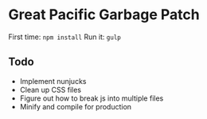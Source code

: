 # Great Pacific Garbage Patch

First time: `npm install`
Run it: `gulp`

## Todo

* Implement nunjucks
* Clean up CSS files
* Figure out how to break js into multiple files
* Minify and compile for production
